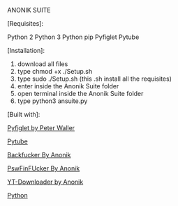 ANONIK SUITE


[Requisites]:

Python 2
Python 3
Python pip
Pyfiglet
Pytube

[Installation]:

1) download all files
2) type chmod +x ./Setup.sh
3) type sudo ./Setup.sh (this .sh install all the requisites)
4) enter inside the Anonik Suite folder
5) open terminal inside the Anonik Suite folder
7) type python3 ansuite.py

[Built with]:

<a href="https://pypi.org/project/pyfiglet/0.7/">Pyfiglet by Peter Waller</a>

<a href="https://pytube.io/en/latest/">Pytube</a>

<a href="https://github.com/anonik9900/BackFucker">Backfucker By Anonik</a>

<a href="https://github.com/anonik9900/PswFinFUcker">PswFinFUcker By Anonik</a>

<a href="https://github.com/anonik9900/YT-Downloader.py">YT-Downloader by Anonik</a>

<a href="https://www.python.org/">Python</a>
